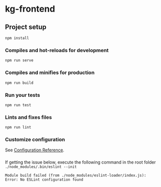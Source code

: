 # kg-frontend

## Project setup
```
npm install
```

### Compiles and hot-reloads for development
```
npm run serve
```

### Compiles and minifies for production
```
npm run build
```

### Run your tests
```
npm run test
```

### Lints and fixes files
```
npm run lint
```

### Customize configuration
See [Configuration Reference](https://cli.vuejs.org/config/).


###
If getting the issue below, execute the following command in the root folder `./node_modules/.bin/eslint --init`
```
Module build failed (from ./node_modules/eslint-loader/index.js): 
Error: No ESLint configuration found
```
